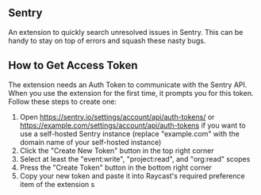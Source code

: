 ## Sentry

An extension to quickly search unresolved issues in Sentry. This can be handy to stay on top of errors and squash these nasty bugs.

## How to Get Access Token

The extension needs an Auth Token to communicate with the Sentry API. When you use the extension for the first time, it prompts you for this token. Follow these steps to create one:

1. Open https://sentry.io/settings/account/api/auth-tokens/ or https://example.com/settings/account/api/auth-tokens if you want to use a self-hosted Sentry instance (replace "example.com" with the domain name of your self-hosted instance)
2. Click the "Create New Token" button in the top right corner
3. Select at least the "event:write", "project:read", and "org:read" scopes
4. Press the "Create Token" button in the bottom right corner
5. Copy your new token and paste it into Raycast's required preference item of the extension
s